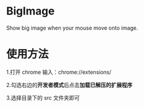 # BigImage

Show big image when your mouse move onto image.

# 使用方法

1.打开 chrome 输入：chrome://extensions/  

2.勾选右边的**开发者模式**后点击**加载已解压的扩展程序**

3.选择目录下的 src 文件夹即可

